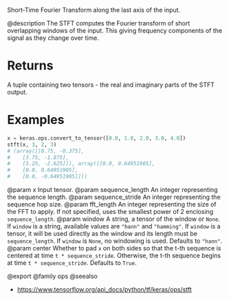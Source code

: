 Short-Time Fourier Transform along the last axis of the input.

@description
The STFT computes the Fourier transform of short overlapping windows of the
input. This giving frequency components of the signal as they change over
time.

# Returns
A tuple containing two tensors - the real and imaginary parts of the
STFT output.

# Examples
```python
x = keras.ops.convert_to_tensor([0.0, 1.0, 2.0, 3.0, 4.0])
stft(x, 3, 2, 3)
# (array([[0.75, -0.375],
#    [3.75, -1.875],
#    [5.25, -2.625]]), array([[0.0, 0.64951905],
#    [0.0, 0.64951905],
#    [0.0, -0.64951905]]))
```

@param x Input tensor.
@param sequence_length An integer representing the sequence length.
@param sequence_stride An integer representing the sequence hop size.
@param fft_length An integer representing the size of the FFT to apply. If not
    specified, uses the smallest power of 2 enclosing `sequence_length`.
@param window A string, a tensor of the window or `None`. If `window` is a
    string, available values are `"hann"` and `"hamming"`. If `window`
    is a tensor, it will be used directly as the window and its length
    must be `sequence_length`. If `window` is `None`, no windowing is
    used. Defaults to `"hann"`.
@param center Whether to pad `x` on both sides so that the t-th sequence is
    centered at time `t * sequence_stride`. Otherwise, the t-th sequence
    begins at time `t * sequence_stride`. Defaults to `True`.

@export
@family ops
@seealso
+ <https://www.tensorflow.org/api_docs/python/tf/keras/ops/stft>
